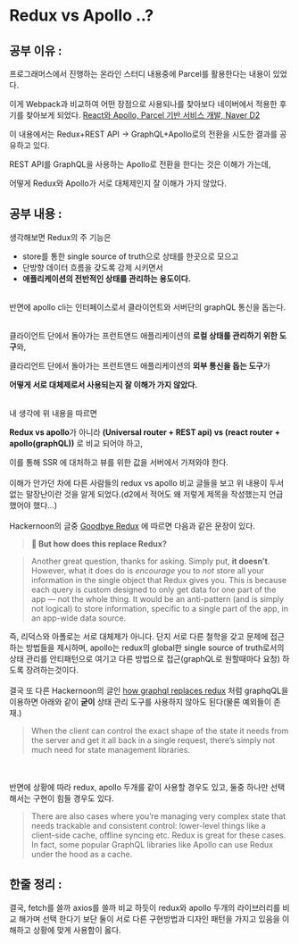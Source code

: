 # Redux vs Apollo ..?

## 공부 이유 :
프로그래머스에서 진행하는 온라인 스터디 내용중에 Parcel를 활용한다는 내용이 있었다. 

이게 Webpack과 비교하여 어떤 장점으로 사용되나를 찾아보다 네이버에서 적용한 후기를 찾아보게 되었다. [React와 Apollo, Parcel 기반 서비스 개발, Naver D2](https://d2.naver.com/helloworld/2838729)

이 내용에서는 Redux+REST API → GraphQL+Apollo로의 전환을 시도한 결과를 공유하고 있다.

 REST API를 GraphQL을 사용하는 Apollo로 전환을 한다는 것은 이해가 가는데, 

어떻게 Redux와 Apollo가 서로 대체제인지 잘 이해가 가지 않았다. 

## 공부 내용 :
생각해보면  Redux의 주 기능은 
- store를 통한 single source of truth으로 상태를 한곳으로 모으고
- 단방향 데이터 흐름을 갖도록 강제 시키면서
- **애플리케이션의 전반적인 상태를 관리하는 용도이다.**
<br />
반면에 apollo cli는 인터페이스로서 클라이언트와 서버단의 graphQL 통신을 돕는다.
<br />
<br />

클라이언트 단에서 돌아가는 프런트앤드 애플리케이션의 **로컬 상태를 관리하기 위한 도구**와,

클라리언트 단에서 돌아가는 프런트앤드 애플리케이션의 **외부 통신을 돕는 도구**가 

**어떻게 서로 대체제로서 사용되는지 잘 이해가 가지 않았다.**

<br />
내 생각에 위 내용을 따르면

**Redux vs apollo**가 아니라
**(Universal router + REST api) vs (react router + apollo(graphQL))** 로 비교 되어야 하고,

이를 통해 SSR 에 대처하고 뷰를 위한 값을 서버에서 가져와야 한다.
<br /><br />
이해가 안가던 차에 다른 사람들의 redux vs apollo 비교 글들을 보고 위 내용이 두서 없는 말장난이란 것을 알게 되었다.(d2에서 적어도 왜 저렇게 제목을 작성했는지 언급 했어야 했다...)
<br />
<br />
Hackernoon의 글중 [Goodbye Redux](https://hackernoon.com/goodbye-redux-26e6a27b3a0b) 에 따르면 다음과 같은 문장이 있다.

> **🤷‍ But how does this replace Redux?**

> Another great question, thanks for asking. Simply put, **it doesn’t**. However, what it does do is *encourage* you to *not* store all your information in the single object that Redux gives you. This is because each query is custom designed to only get data for one part of the app — not the whole thing. It would be an anti-pattern (and is simply not logical) to store information, specific to a single part of the app, in an app-wide data source.

즉, 리덕스와 아폴로는 서로 대체제가 아니다. 단지 서로 다른 철학을 갖고 문제에 접근하는 방법들을 제시하며, apollo는  redux의 global한 single source of truth로서의 상태 관리를 안티패턴으로 여기고 다른 방법으로 접근(graphQL로 원할때마다 요청) 하도록 장려하는것이다.
<br />
<br />
결국 또 다른 Hackernoon의 글인 [how graphql replaces redux](https://hackernoon.com/how-graphql-replaces-redux-3fff8289221d) 처럼 graphqQL을 이용하면 아래와 같이 **굳이** 상태 관리 도구를 사용하지 않아도 된다(물론 예외들이 존재.)

> When the client can control the exact shape of the state it needs from the server and get it all back in a single request, there’s simply not much need for state management libraries.  
<br />
<br />
반면에 상황에 따라 redux, apollo 두개를 같이 사용할 경우도 있고, 둘중 하나만 선택해서는 구현이 힘들 경우도 있다.

> There are also cases where you’re managing very complex state that needs trackable and consistent control: lower-level things like a client-side cache, offline syncing etc. Redux is great for these cases. In fact, some popular GraphQL libraries like Apollo can use Redux under the hood as a cache.

## 한줄 정리 :

결국, fetch를 쓸까 axios를 쓸까 비교 하듯이 redux와 apollo 두개의 라이브러리를 비교 해가며 선택 한다기 보단 둘이 서로 다른 구현방법과 디자인 패턴을 가지고 있음을 이해하고 상황에 맞게 사용함이 옳다.

